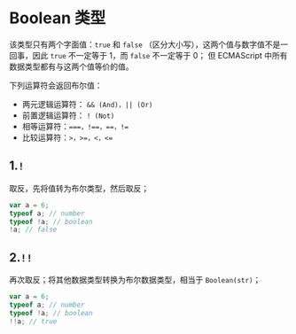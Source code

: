 # Boolean 类型

该类型只有两个字面值：`true` 和 `false` （区分大小写），这两个值与数字值不是一回事，因此 `true` 不一定等于 1，而 `false` 不一定等于 0； 但 ECMAScript 中所有数据类型都有与这两个值等价的值。

下列运算符会返回布尔值：

- 两元逻辑运算符： `&& (And)，|| (Or)`
- 前置逻辑运算符： `! (Not)`
- 相等运算符：`===，!==，==，!=`
- 比较运算符：`>，>=，<，<=`

## 1.`!`

取反，先将值转为布尔类型，然后取反；

```js
var a = 6;
typeof a; // number
typeof !a; // boolean
!a; // false
```

## 2.`!!`

再次取反；将其他数据类型转换为布尔数据类型，相当于 `Boolean(str)`；

```js
var a = 6;
typeof a; // number
typeof !a; // boolean
!!a; // true
```
